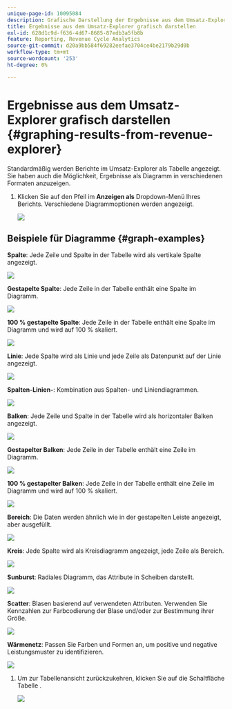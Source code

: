 ```yaml
---
unique-page-id: 10095084
description: Grafische Darstellung der Ergebnisse aus dem Umsatz-Explorer - Marketo-Dokumente - Produktdokumentation
title: Ergebnisse aus dem Umsatz-Explorer grafisch darstellen
exl-id: 628d1c9d-f636-4d67-8685-87edb3a5fb8b
feature: Reporting, Revenue Cycle Analytics
source-git-commit: d20a9bb584f69282eefae3704ce4be2179b29d0b
workflow-type: tm+mt
source-wordcount: '253'
ht-degree: 0%

---
```


# Ergebnisse aus dem Umsatz-Explorer grafisch darstellen {#graphing-results-from-revenue-explorer}

Standardmäßig werden Berichte im Umsatz-Explorer als Tabelle angezeigt. Sie haben auch die Möglichkeit, Ergebnisse als Diagramm in verschiedenen Formaten anzuzeigen.

1. Klicken Sie auf den Pfeil im **Anzeigen als** Dropdown-Menü Ihres Berichts. Verschiedene Diagrammoptionen werden angezeigt.

   ![](assets/one-1.png)

## Beispiele für Diagramme {#graph-examples}

**Spalte**: Jede Zeile und Spalte in der Tabelle wird als vertikale Spalte angezeigt.

![](assets/column.png)

**Gestapelte Spalte**: Jede Zeile in der Tabelle enthält eine Spalte im Diagramm.

![](assets/stacked-column.png)

**100 % gestapelte Spalte**: Jede Zeile in der Tabelle enthält eine Spalte im Diagramm und wird auf 100 % skaliert.

![](assets/100-stacked-column.png)

**Linie**: Jede Spalte wird als Linie und jede Zeile als Datenpunkt auf der Linie angezeigt.

![](assets/line.png)

**Spalten-Linien-**: Kombination aus Spalten- und Liniendiagrammen.

![](assets/column-line-combo.png)

**Balken**: Jede Zeile und Spalte in der Tabelle wird als horizontaler Balken angezeigt.

![](assets/bar.png)

**Gestapelter Balken**: Jede Zeile in der Tabelle enthält eine Zeile im Diagramm.

![](assets/stacked-bar.png)

**100 % gestapelter Balken**: Jede Zeile in der Tabelle enthält eine Zeile im Diagramm und wird auf 100 % skaliert.

![](assets/100-stacked-bar.png)

**Bereich**: Die Daten werden ähnlich wie in der gestapelten Leiste angezeigt, aber ausgefüllt.

![](assets/area.png)

**Kreis**: Jede Spalte wird als Kreisdiagramm angezeigt, jede Zeile als Bereich.

![](assets/pie.png)

**Sunburst**: Radiales Diagramm, das Attribute in Scheiben darstellt.

![](assets/sunburst.png)

**Scatter**: Blasen basierend auf verwendeten Attributen. Verwenden Sie Kennzahlen zur Farbcodierung der Blase und/oder zur Bestimmung ihrer Größe.

![](assets/scatter.png)

**Wärmenetz**: Passen Sie Farben und Formen an, um positive und negative Leistungsmuster zu identifizieren.

![](assets/heat-grid.png)

1. Um zur Tabellenansicht zurückzukehren, klicken Sie auf die Schaltfläche Tabelle .

   ![](assets/two-1.png)
